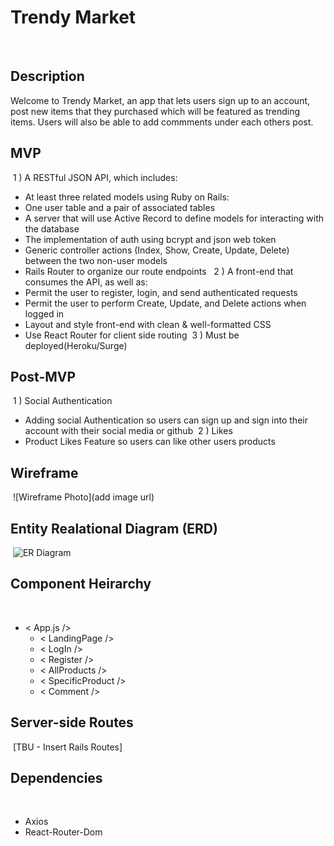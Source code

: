 # Trendy Market

​

## Description

Welcome to Trendy Market, an app that lets users sign up to an account, post new items that they purchased which will be featured as trending items. Users will also be able to add commments under each others post.
​

## MVP

​
1 ) A RESTful JSON API, which includes:

- At least three related models using Ruby on Rails:
- One user table and a pair of associated tables
- A server that will use Active Record to define models for interacting with the database
- The implementation of auth using bcrypt and json web token
- Generic controller actions (Index, Show, Create, Update, Delete) between the two non-user models
- Rails Router to organize our route endpoints
  ​
  ​
  2 ) A front-end that consumes the API, as well as:
- Permit the user to register, login, and send authenticated requests
- Permit the user to perform Create, Update, and Delete actions when logged in
- Layout and style front-end with clean & well-formatted CSS
- Use React Router for client side routing
  ​
  3 ) Must be deployed(Heroku/Surge)
  ​

## Post-MVP

​
1 ) Social Authentication

- Adding social Authentication so users can sign up and sign into their account with their social media or github
  ​
  2 ) Likes
- Product Likes Feature so users can like other users products
  ​

## Wireframe

​
![Wireframe Photo](add image url)
​

## Entity Realational Diagram (ERD)

​
![ER Diagram](https://i.imgur.com/O0wGUuz.png)
​
​

## Component Heirarchy

​

- < App.js />
  - < LandingPage />
  - < LogIn />
  - < Register />
  - < AllProducts />
  - < SpecificProduct />
  - < Comment />
    ​
    ​

## Server-side Routes

​
[TBU - Insert Rails Routes]
​

## Dependencies

​

- Axios
- React-Router-Dom
